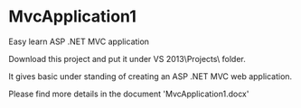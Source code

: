 MvcApplication1
===============

Easy learn ASP .NET MVC application

Download this project and put it under VS 2013\Projects\ folder.

It gives basic under standing of creating an ASP .NET MVC web application.

Please find more details in the document 'MvcApplication1.docx'

